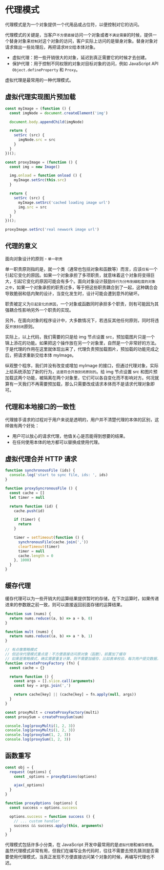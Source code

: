 # 代理模式

代理模式是为一个对象提供一个代用品或占位符，以便控制对它的访问。

代理模式的关键是，当客户`不方便直接`访问一个对象或者`不满足需要`的时候，提供一个替身对象来`控制`对这个对象的访问，客户实际上访问的是替身对象。替身对象对请求做出一些处理后，再把请求`转交`给本体对象。

- 虚拟代理：把一些开销很大的对象，延迟到真正需要它的时候才去创建。
- 保护代理：用于控制不同权限的对象对目标对象的访问，例如 JavaScript API `Object.defineProperty` 和 `Proxy`。

虚拟代理是最常用的一种代理模式。

## 虚拟代理实现图片预加载

``` javascript
const myImage = (function () {
  const imgNode = document.createElement('img')

  document.body.appendChild(imgNode)

  return {
    setSrc (src) {
      imgNode.src = src
    }
  }
})();

const proxyImage = (function () {
  const img = new Image()

  img.onload = function onload () {
    myImage.setSrc(this.src)
  }

  return {
    setSrc (src) {
      myImage.setSrc('cached loading image url')
      img.src = src
    }
  }
})();

proxyImage.setSrc('real newwork image url')
```

## 代理的意义

面向对象设计的原则 - `单一职责`

单一职责原则指的是，就一个类（通常也包括对象和函数等）而言，应该`仅有`一个引起它变化的原因。如果一个对象承担了多项职责，就意味着这个对象将变得巨大，引起它变化的原因可能会有多个。面向对象设计鼓励`将行为分布到细粒度的对象之中`，如果一个对象承担的职责过多，等于把这些职责耦合到了一起，这种耦合会导致脆弱和低内聚的设计，当变化发生时，设计可能会遭到意外的破坏。

职责被定义为`引起变化的原因`，一个对象或函数同时承担多个职责，则有可能因为其强耦合性影响另外一个职责的实现。

另外，在面向对象的程序设计中，大多数情况下，若违反其他任何原则，同时将违反`开放封闭`原则。

实际上，以上代码，我们需要的只是给 img 节点设置 src，预加载图片只是一个锦上添花的功能。如果把这个操作放在另一个对象里，自然是一个非常好的方法。于是代理的作用在这里就体现出来了，代理负责预加载图片，预加载的功能完成之后，把请求重新交给本体 myImage。

纵观整个程序，我们并没有改变或增加 myImage 的接口，但通过代理对象，实际上给系统添加了新的行为，`这是符合开放封闭原则的`。给 img 节点设置 src 和图片预加载这两个功能，被隔离在两个对象里，它们可以各自变化而不影响对方。何况就算有一天我们不再需要预加载，那么只需要改成请求本体而不是请求代理对象即可。

## 代理和本地接口的一致性

代理接手请求的过程对于用户来说是透明的，用户并不清楚代理的本体的区别，这样做有两个好处：

- 用户可以放心的请求代理，他值关心是否能得到想要的结果。
- 在任何使用本体的地方都可以替换成使用代理。

## 虚拟代理合并 HTTP 请求

``` javascript
function synchronousFile (ids) {
  console.log('start to sync file, ids: ', ids)
}

function proxySyncronousFile () {
  const cache = []
  let timer = null

  return function (id) {
    cache.push(id)

    if (timer) {
      return
    }

    timer = setTimeout(function () {
      synchronousFile(cache.join(','))
      clearTimeout(timer)
      timer = null
      cache.length = 0
    }, 1000)
  }
}
```

## 缓存代理

缓存代理可以为一些开销大的运算结果提供暂时的存储，在下次运算时，如果传递进来的参数跟之前一致，则可以直接返回前面存储的运算结果。

``` javascript
function sum (nums) {
  return nums.reduce((a, b) => a + b, 0)
}

function mult (nums) {
  return nums.reduce((a, b) => a * b, 1)
}

// 有点像策略模式
// 但这块代理模式重点是：不方便直接访问原对象（函数），前置加了缓存
// 如果是策略模式，确实需要重复计算，则不需要加缓存，比如表单校验，每次用户提交数据，都必须从头校验所有数据，因为用户可能会改变表单 value
function createProxyFactory (fn) {
  const cache = {}

  return function () {
    const args = [].slice.call(arguments)
    const key = args.join(',')

    return cache[key] || (cache[key] = fn.apply(null, args))
  }
}

const proxyMult = createProxyFactory(multi)
const proxySum = createProxySum(sum)

console.log(proxyMulti(1, 2, 3))
console.log(proxyMulti(1, 2, 3))
console.log(proxySum(1, 2, 3))
console.log(proxySum(1, 2, 3))
```

## 函数重写

``` javascript
const obj = {
  request (options) {
    const _options = proxyOptions(options)

    ajax(_options)
  }
}

function proxyOptions (options) {
  const success = options.success

  options.success = function success () {
    // ... custom handler
    success && success.apply(this, arguments)
  }
}
```

代理模式包括许多小分类，在 JavaScript 开发中最常用的是`虚拟代理`和`缓存搭理`。虽然代理模式非常有用，但我们在编写业务代码时，往往不需要去预先猜测是否需要使用代理模式，当真正发现不方便直接访问某个对象的时候，再编写代理也不迟。
